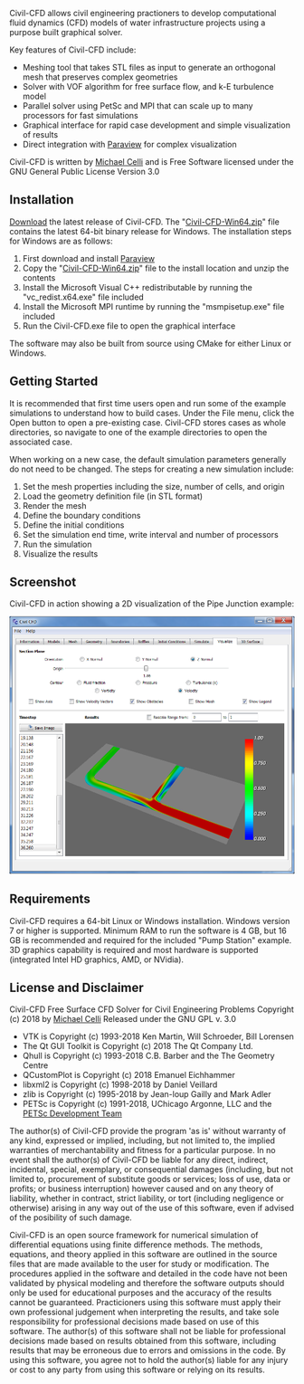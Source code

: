 Civil-CFD allows civil engineering practioners to develop computational fluid dynamics (CFD) models of water infrastructure projects using a purpose built graphical solver.  

Key features of Civil-CFD include:
* Meshing tool that takes STL files as input to generate an orthogonal mesh that preserves complex geometries
* Solver with VOF algorithm for free surface flow, and k-E turbulence model
* Parallel solver using PetSc and MPI that can scale up to many processors for fast simulations
* Graphical interface for rapid case development and simple visualization of results
* Direct integration with [Paraview](https://www.paraview.org) for complex visualization

Civil-CFD is written by [Michael Celli](http://linkedin.com/in/michael-c-98809420) and is Free Software licensed under the GNU General Public License Version 3.0 

## Installation

[Download](https://github.com/civilcfd/Civil-CFD/releases) the latest release of Civil-CFD.  The "[Civil-CFD-Win64.zip](https://github.com/civilcfd/Civil-CFD/releases/download/v0.1/Civil-CFD-Win64.zip)" file contains the latest 64-bit binary release for Windows.  The installation steps for Windows are as follows:

1. First download and install [Paraview](https://www.paraview.org) 
2. Copy the "[Civil-CFD-Win64.zip](https://github.com/civilcfd/Civil-CFD/releases/download/v0.1/Civil-CFD-Win64.zip)" file to the install location and unzip the contents
3. Install the Microsoft Visual C++ redistributable by running the "vc_redist.x64.exe" file included 
4. Install the Microsoft MPI runtime by running the "msmpisetup.exe" file included
5. Run the Civil-CFD.exe file to open the graphical interface

The software may also be built from source using CMake for either Linux or Windows.

## Getting Started

It is recommended that first time users open and run some of the example simulations to understand how to build cases.  Under the File menu, click the Open button to open a pre-existing case.  Civil-CFD stores cases as whole directories, so navigate to one of the example directories to open the associated case.  

When working on a new case, the default simulation parameters generally do not need to be changed.  The steps for creating a new simulation include:

1. Set the mesh properties including the size, number of cells, and origin
2. Load the geometry definition file (in STL format)
3. Render the mesh
4. Define the boundary conditions
5. Define the initial conditions
6. Set the simulation end time, write interval and number of processors
7. Run the simulation
8. Visualize the results

## Screenshot

Civil-CFD in action showing a 2D visualization of the Pipe Junction example:

![Screenshot](Screenshot.png)

## Requirements

Civil-CFD requires a 64-bit Linux or Windows installation.  Windows version 7 or higher is supported.  Minimum RAM to run the software is 4 GB, but 16 GB is recommended and required for the included "Pump Station" example.  3D graphics capability is required and most hardware is supported (integrated Intel HD graphics, AMD, or NVidia).

## License and Disclaimer

Civil-CFD
Free Surface CFD Solver for Civil Engineering Problems
Copyright (c) 2018 by [Michael Celli](http://linkedin.com/in/michael-c-98809420)
Released under the GNU GPL v. 3.0 

* VTK is Copyright (c) 1993-2018 Ken Martin, Will Schroeder, Bill Lorensen
* The Qt GUI Toolkit is Copyright (c) 2018 The Qt Company Ltd.
* Qhull is Copyright (c) 1993-2018 C.B. Barber and the The Geometry Centre
* QCustomPlot is Copyright (c) 2018 Emanuel Eichhammer
* libxml2 is Copyright (c) 1998-2018 by Daniel Veillard
* zlib is Copyright (c) 1995-2018 by Jean-loup Gailly and Mark Adler
* PETSc is Copyright (c) 1991-2018, UChicago Argonne, LLC and the [PETSc Development Team](http://www.mcs.anl.gov/petsc/miscellaneous/index.html)

The author(s) of Civil-CFD provide the program 'as is' without warranty of any kind, expressed or implied, including, but not limited to, the implied warranties of merchantability and fitness for a particular purpose. In no event shall the author(s) of Civil-CFD be liable for any direct, indirect, incidental, special, exemplary, or consequential damages (including, but not limited to, procurement of substitute goods or services; loss of use, data or profits; or business interruption) however caused and on any theory of liability, whether in contract, strict liability, or tort (including negligence or otherwise) arising in any way out of the use of this software, even if advised of the posibility of such damage.  

Civil-CFD is an open source framework for numerical simulation of differential equations using finite difference methods. The methods, equations, and theory applied in this software are outlined in the source files that are made available to the user for study or modification. The procedures applied in the software and detailed in the code have not been validated by physical modeling and therefore the software outputs should only be used for educational purposes and the accuracy of the results cannot be guaranteed. Practicioners using this software must apply their own professional judgement when interpreting the results, and take sole responsibility for professional decisions made based on use of this software. The author(s) of this software shall not be liable for professional decisions made based on results obtained from this software, including results that may be erroneous due to errors and omissions in the code. By using this software, you agree not to hold the author(s) liable for any injury or cost to any party from using this software or relying on its results.


